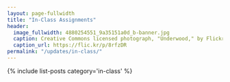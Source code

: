 ```yaml
---
layout: page-fullwidth
title: "In-Class Assignments"
header:
  image_fullwidth: 4880254551_9a35151a0d_b-banner.jpg
  caption: Creative Commons licensed photograph, "Underwood," by Flickr user Canned Muffins
  caption_url: https://flic.kr/p/8rfzDR
permalink: "/updates/in-class/"
---
```


{% include list-posts category='in-class' %}